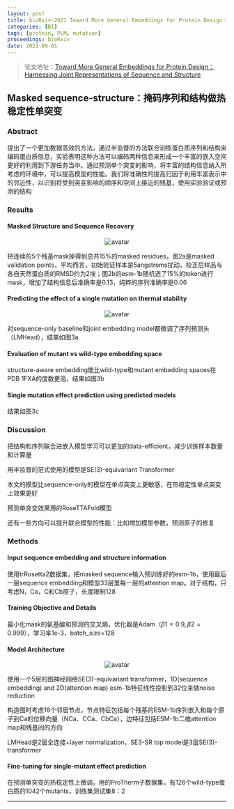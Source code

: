 ```yaml
---
layout: post
title: bioRxiv-2021 Toward More General Embeddings for Protein Design：Harnessing Joint Representations of Sequence and Structure
categories: [BI]
tags: [protein, PLM, mutation]
proceedings: bioRxiv
date: 2021-09-01
---
```


> 论文地址：[Toward More General Embeddings for Protein Design：Harnessing Joint Representations of Sequence and Structure](http://biorxiv.org/lookup/doi/10.1101/2021.09.01.458592)
>

## Masked sequence-structure：掩码序列和结构做热稳定性单突变

### Abstract

提出了一个更加数据高效的方法，通过半监督的方法联合训练蛋白质序列和结构来编码蛋白质信息，实验表明这种方法可以编码两种信息来形成一个丰富的嵌入空间更好的利用到下游任务当中。通过预测单个突变的影响，将丰富的结构信息纳入所考虑的环境中，可以提高模型的性能。我们将准确性的提高归因于利用丰富表示中的邻近性，以识别将受到突变影响的顺序和空间上接近的残基，使用实验验证或预测的结构

### Results

#### Masked Structure and Sequence Recovery

<div align="center" style="float:center"><img src="https://blog-img-1259433191.cos.ap-shanghai.myqcloud.com/Masked sequence-structure/fig2.png" alt="avatar" style="zoom:100%;" /></div>

把连续的5个残基mask掉得到总共15%的masked residues，图2a是masked validation points，平均而言，初始验证样本是5angstroms扰动，校正后样品与各自天然蛋白质的RMSD约为2埃；图2b的esm-1b随机选了15%的token进行mask，增加了结构信息后准确率是0.13，纯粹的序列准确率是0.06

#### Predicting the effect of a single mutation on thermal stability

<div align="center" style="float:center"><img src="https://blog-img-1259433191.cos.ap-shanghai.myqcloud.com/Masked sequence-structure/fig3.png" alt="avatar" style="zoom:100%;" /></div>

对sequence-only baseline和joint embedding model都微调了序列预测头（LMHead），结果如图3a

#### Evaluation of mutant vs wild-type embedding space

structure-aware embedding能比wild-type和mutant embedding spaces在PDB 1FXA的度数更高，结果如图3b

#### Single mutation effect prediction using predicted models

结果如图3c

### Discussion

把结构和序列联合进嵌入模型学习可以更加的data-efficient，减少训练样本数量和计算量

用半监督的范式使用的模型是SE(3)-equivariant Transformer

本文的模型比sequence-only的模型在单点突变上更敏感，在热稳定性单点突变上效果更好

预测单突变效果用的RoseTTAFold模型

还有一些方向可以提升联合模型的性能：比如增加模型参数，预测原子的修复

### Methods

#### Input sequence embedding and structure information

使用trRosetta2数据集，把masked sequence输入预训练好的esm-1b，使用最后一层sequence embedding和模型33层里每一层的attention map。对于结构，只考虑N，Ca，C和Cb原子，长度限制128

#### Training Objective and Details

最小化mask的氨基酸和预测的交叉熵，优化器是Adam（$\beta1=0.9,\beta2=0.999$），学习率1e-3，batch_size=128

#### Model Architecture

<div align="center" style="float:center"><img src="https://blog-img-1259433191.cos.ap-shanghai.myqcloud.com/Masked sequence-structure/fig1.png" alt="avatar" style="zoom:100%;" /></div>

使用一个5层的图神经网络SE(3)-equivariant transformer，1D(sequence embedding) and 2D(attention map) esm-1b特征线性投影到32位来做noise reduction

构造图时考虑16个邻居节点，节点特征包括每个残基的ESM-1b序列嵌入和每个原子到Ca的位移向量（NCa、CCa、CbCa），边特征包括ESM-1b二维attention map和残基间的方向

LMHead是2层全连接+layer normalization，SE3-SR top model是3层SE(3)-transformer

#### Fine-tuning for single-mutant effect prediction

在预测单突变的热稳定性上微调，用的ProTherm子数据集，有126个wild-type蛋白质的1042个mutants，训练集测试集8：2


<HR align=left color=#987cb9 SIZE=1>